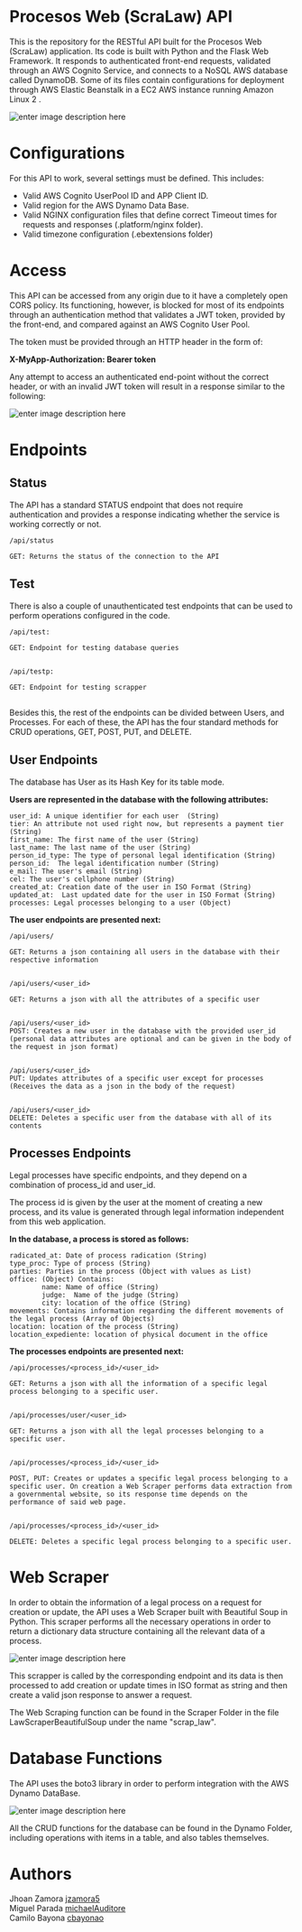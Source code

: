 # Procesos Web (ScraLaw) API 

This is the repository for the RESTful API built for the Procesos Web (ScraLaw) application. Its code is built with Python and the Flask Web Framework. It responds to authenticated front-end requests, validated through an AWS Cognito Service, and connects to a NoSQL AWS database called DynamoDB.  Some of its files contain configurations for deployment through AWS Elastic Beanstalk in a EC2 AWS instance running Amazon Linux 2 .

![enter image description here](https://i.ibb.co/n3bD7dR/RE2.png)

# Configurations

For this API to work, several settings must be defined. This includes:

- Valid AWS Cognito UserPool ID and APP Client ID.
- Valid region for the AWS Dynamo Data Base.
- Valid NGINX configuration files that define correct Timeout times  for requests and responses (.platform/nginx  folder).
- Valid timezone configuration (.ebextensions folder)

# Access 

This API can be accessed from any origin due to it have a completely open CORS policy.
Its functioning, however, is blocked for most of its endpoints through an authentication method that validates a JWT token, provided by the front-end,  and compared against an AWS Cognito User Pool.

The token must be provided through an HTTP header in the form of: 

**X-MyApp-Authorization:  Bearer token**

Any attempt to access an authenticated end-point without the correct header, or with an invalid JWT token will result in a response similar to the following:

![enter image description here](https://i.ibb.co/m41DGyJ/RE1.png)


# Endpoints 


## Status

The API has a standard STATUS endpoint that does not require authentication and provides a response indicating whether the service is working correctly or not.


    /api/status
    
    GET: Returns the status of the connection to the API



## Test
There is also a couple of unauthenticated test endpoints that can be used to perform operations configured in the code.

    /api/test:
     
    GET: Endpoint for testing database queries
 

    /api/testp:
          
    GET: Endpoint for testing scrapper

##

Besides this, the rest of the endpoints can be divided between Users, and Processes. For each of these, the API has the four standard methods for CRUD operations, GET, POST, PUT, and DELETE.


 ## User Endpoints
 
 The database has User as its Hash Key for its table mode.
 
**Users are represented in the database with the following attributes:**

    user_id: A unique identifier for each user  (String)
    tier: An attribute not used right now, but represents a payment tier (String) 
    first_name: The first name of the user (String)  
    last_name: The last name of the user (String)  
    person_id_type: The type of personal legal identification (String)
    person_id:  The legal identification number (String) 
    e_mail: The user's email (String)
    cel: The user's cellphone number (String)  
    created_at: Creation date of the user in ISO Format (String)  
    updated_at:  Last updated date for the user in ISO Format (String)
    processes: Legal processes belonging to a user (Object)  
   

**The user endpoints are presented next:**

    /api/users/
    
    GET: Returns a json containing all users in the database with their respective information


    /api/users/<user_id>
    
    GET: Returns a json with all the attributes of a specific user
    
 
    /api/users/<user_id>
    POST: Creates a new user in the database with the provided user_id (personal data attributes are optional and can be given in the body of the request in json format)
    
      
    /api/users/<user_id>
    PUT: Updates attributes of a specific user except for processes (Receives the data as a json in the body of the request)
    
      
    /api/users/<user_id>
    DELETE: Deletes a specific user from the database with all of its contents


 ## Processes Endpoints

Legal processes have specific endpoints, and they depend on a combination of  process_id and user_id.

The process id is given by the user at the moment of creating a new process, and its value is generated through legal information independent from this web application.

**In the database, a process is stored as follows:**

    
    radicated_at: Date of process radication (String)  
	type_proc: Type of process (String)
	parties: Parties in the process (Object with values as List)
	office: (Object) Contains:   
            name: Name of office (String)
	        judge:  Name of the judge (String)
	        city: location of the office (String)
	movements: Contains information regarding the different movements of the legal process (Array of Objects)  
	location: location of the process (String)
	location_expediente: location of physical document in the office
  
**The processes endpoints are presented next:**

    /api/processes/<process_id>/<user_id>
    
    GET: Returns a json with all the information of a specific legal process belonging to a specific user.
    
      
    /api/processes/user/<user_id>
    
    GET: Returns a json with all the legal processes belonging to a specific user.
    
          
    /api/processes/<process_id>/<user_id>
    
    POST, PUT: Creates or updates a specific legal process belonging to a specific user. On creation a Web Scraper performs data extraction from a governmental website, so its response time depends on the performance of said web page. 
    
    
    /api/processes/<process_id>/<user_id>
    
    DELETE: Deletes a specific legal process belonging to a specific user.


# Web Scraper

In order to obtain the information of a legal process on a request for creation or update, the API uses a Web Scraper built with Beautiful Soup in Python. This scraper performs all the necessary operations in order to return a dictionary data structure containing all the relevant data of a process.

![enter image description here](https://i.ibb.co/b3bnkfF/RE3.png)

This scrapper is called by the corresponding endpoint and its data is then processed to add creation or update times in ISO format as string and then create a valid json response to answer a request.

The Web Scraping function can be found in the Scraper Folder in the file LawScraperBeautifulSoup under the name "scrap_law".

# Database Functions

The API uses the boto3 library in order to perform integration with the AWS Dynamo DataBase.

![enter image description here](https://i.ibb.co/XtRGvn9/RE4.png)

All the CRUD functions for the database can be found in the Dynamo Folder, including operations with items in a table, and also tables themselves.


# Authors

Jhoan Zamora [jzamora5](https://github.com/jzamora5)  
Miguel Parada [michaelAuditore](https://github.com/michaelAuditore/)  
Camilo Bayona [cbayonao](https://github.com/cbayonao)

